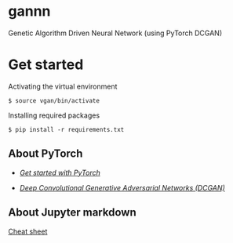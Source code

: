 # gannn

Genetic Algorithm Driven Neural Network (using PyTorch DCGAN)

# Get started

Activating the virtual environment

`$ source vgan/bin/activate`

Installing required packages

`$ pip install -r requirements.txt`

## About PyTorch

* [*Get started with PyTorch*](https://pytorch.org/get-started/locally/)

* [*Deep Convolutional Generative Adversarial Networks (DCGAN)*](https://pytorch.org/tutorials/beginner/dcgan_faces_tutorial.html)

## About Jupyter markdown

[Cheat sheet](https://www.markdownguide.org/cheat-sheet/)
